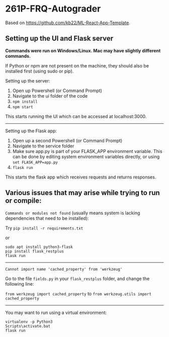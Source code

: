 # 261P-FRQ-Autograder
Based on https://github.com/kb22/ML-React-App-Template.

Setting up the UI and Flask server
-----------------------
**Commands were run on Windows/Linux. Mac may have slightly different commands.**

If Python or npm are not present on the machine, they should also be installed first (using sudo or pip).

Setting up the server:
1. Open up Powershell (or Command Prompt)
2. Navigate to the ui folder of the code
3. `npm install`
4. `npm start`

This starts running the UI which can be accessed at localhost:3000.
___
Setting up the Flask app:
1. Open up a second Powershell (or Command Prompt)
2. Navigate to the service folder
3. Make sure app.py is part of your FLASK_APP environment variable. This can be done by editing system environment variables directly, or using `set FLASK_APP=app.py`
4. `flask run`

This starts the flask app which receives requests and returns responses.

Various issues that may arise while trying to run or compile:
------------------------
`Commands or modules not found` (usually means system is lacking dependencies that need to be installed):

Try `pip install -r requirements.txt`

or
```
sudo apt install python3-flask
pip install flask_restplus
flask run
```
___
`Cannot import name 'cached_property' from 'werkzeug'`

Go to the file `fields.py` in your `flask_restplus` folder, and change the following line:

`from werkzeug import cached_property`
to
`from werkzeug.utils import cached_property`
___
You may want to run using a virtual environment:
```
virtualenv -p Python3
Scripts\activate.bat
flask run
```
